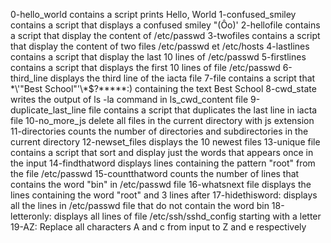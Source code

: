 0-hello_world contains a script prints Hello, World
1-confused_smiley contains a script that displays a confused smiley "(Ôo)'
2-hellofile contains a script that display the content of /etc/passwd
3-twofiles contains a script that display the content of two files /etc/passwd et /etc/hosts
4-lastlines contains a script that display the last 10 lines of  /etc/passwd
5-firstlines contains a script that displays the first 10 lines of file /etc/passwd
6-third_line displays the third line of the iacta file
7-file contains a script that  \*\\'"Best School"\'\\*$\?\*\*\*\*\*:) containing the text Best School
8-cwd_state writes the output of ls -la command in ls_cwd_content file 
9-duplicate_last_line file contains a script that duplicates the last line in iacta file 
10-no_more_js delete all files in the current directory with js extension
11-directories counts the number of directories and subdirectories in the current directory
12-newset_files displays the 10 newest files
13-unique file contains a script that sort and display just the words that appears once in the input
14-findthatword displays lines containing the pattern "root" from the file /etc/passwd
15-countthatword counts the number of lines that contains the word "bin" in /etc/passwd file
16-whatsnext file displays the lines containing the word "root" and 3 lines after
17-hidethisword: displays all the lines in /etc/passwd file that do not contain the word bin 
18-letteronly: displays all lines of file /etc/ssh/sshd_config  starting with a letter
19-AZ: Replace all characters A and c from input to Z and e respectively
